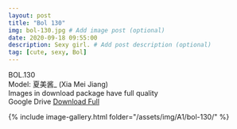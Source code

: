 ```yaml
---
layout: post
title: "Bol 130"
img: bol-130.jpg # Add image post (optional)
date: 2020-09-18 09:55:00
description: Sexy girl. # Add post description (optional)
tag: [cute, sexy, Bol]
---
```

BOL.130  
Model: 夏美酱_ (Xia Mei Jiang)                                                    
Images in download package have full quality                    
Google Drive [Download Full](http://gestyy.com/eeUkza)

{% include image-gallery.html folder="/assets/img/A1/bol-130/" %}

